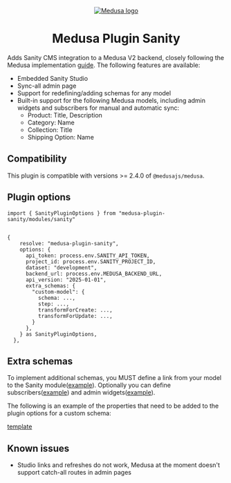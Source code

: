 <p align="center">
  <a href="https://www.medusajs.com">
  <picture>
    <source media="(prefers-color-scheme: dark)" srcset="https://user-images.githubusercontent.com/59018053/229103275-b5e482bb-4601-46e6-8142-244f531cebdb.svg">
    <source media="(prefers-color-scheme: light)" srcset="https://user-images.githubusercontent.com/59018053/229103726-e5b529a3-9b3f-4970-8a1f-c6af37f087bf.svg">
    <img alt="Medusa logo" src="https://user-images.githubusercontent.com/59018053/229103726-e5b529a3-9b3f-4970-8a1f-c6af37f087bf.svg">
    </picture>
  </a>
</p>
<h1 align="center">
  Medusa Plugin Sanity
</h1>

Adds Sanity CMS integration to a Medusa V2 backend, closely following the Medusa implementation [guide](https://docs.medusajs.com/resources/integrations/guides/sanity). The following features are available:
- Embedded Sanity Studio
- Sync-all admin page
- Support for redefining/adding schemas for any model
- Built-in support for the following Medusa models, including admin widgets and subscribers for manual and automatic sync:
  - Product: Title, Description
  - Category: Name
  - Collection: Title
  - Shipping Option: Name

## Compatibility

This plugin is compatible with versions >= 2.4.0 of `@medusajs/medusa`. 

## Plugin options

```
import { SanityPluginOptions } from "medusa-plugin-sanity/modules/sanity"


{
    resolve: "medusa-plugin-sanity",
    options: {
      api_token: process.env.SANITY_API_TOKEN,
      project_id: process.env.SANITY_PROJECT_ID,
      dataset: "development",
      backend_url: process.env.MEDUSA_BACKEND_URL,
      api_version: "2025-01-01",
      extra_schemas: {
        "custom-model": {
          schema: ...,
          step: ...,
          transformForCreate: ...,
          transformForUpdate: ...,
        }
      },
    } as SanityPluginOptions,
  },

```

## Extra schemas

To implement additional schemas, you MUST define a link from your model to the Sanity module([example](src/admin/lib/sanity/schemaTypes/documents/category.ts)).
Optionally you can define subscribers([example](src/subscribers/sanity-category-sync.ts)) and admin widgets([example](src/admin/widgets/sanity-category.tsx)).

The following is an example of the properties that need to be added to the plugin options for a custom schema:

[template](TEMPLATE.md)


## Known issues

- Studio links and refreshes do not work, Medusa at the moment doesn't support catch-all routes in admin pages
